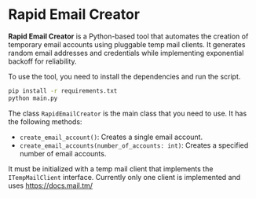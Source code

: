 # Rapid Email Creator

**Rapid Email Creator** is a Python-based tool that automates the creation of temporary email accounts using pluggable temp mail clients.
It generates random email addresses and credentials while implementing exponential backoff for reliability.

To use the tool, you need to install the dependencies and run the script.

```bash
pip install -r requirements.txt
python main.py
```

The class `RapidEmailCreator` is the main class that you need to use. It has the following methods:

- `create_email_account()`: Creates a single email account.
- `create_email_accounts(number_of_accounts: int)`: Creates a specified number of email accounts.

It must be initialized with a temp mail client that implements the `ITempMailClient` interface.
Currently only one client is implemented and uses https://docs.mail.tm/
